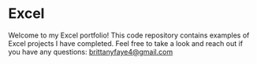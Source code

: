 # Excel
Welcome to my Excel portfolio! This code repository contains examples of Excel projects I have completed. Feel free to take a look and reach out if you have any questions: brittanyfaye4@gmail.com
